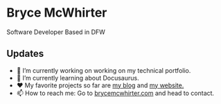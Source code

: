 # Bryce McWhirter
Software Developer Based in DFW

## Updates
- 🔭 I’m currently working on working on my technical portfolio. 
- 🌱 I’m currently learning about Docusaurus.
- ❤️ My favorite projects so far are [my blog](https://blog.brycemcwhirter.com) and [my website.](https://www.brycemcwhirter.com) 
- 📫 How to reach me: Go to [brycemcwhirter.com](https://www.brycemcwhirter.com) and head to contact. 




